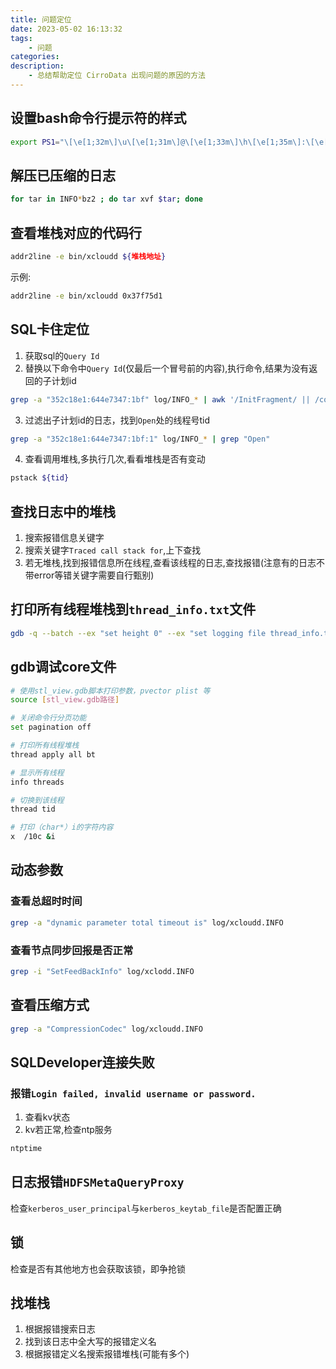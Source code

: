 ```yaml
---
title: 问题定位
date: 2023-05-02 16:13:32
tags:
    - 问题
categories:
description:
    - 总结帮助定位 CirroData 出现问题的原因的方法
---
```


## 设置bash命令行提示符的样式
``` bash
export PS1="\[\e[1;32m\]\u\[\e[1;31m\]@\[\e[1;33m\]\h\[\e[1;35m\]:\[\e[0;36m\]\w\[\e[1;35m\]\\$ \[\e[0m"
```

## 解压已压缩的日志
``` bash
for tar in INFO*bz2 ; do tar xvf $tar; done
```

## 查看堆栈对应的代码行

``` bash
addr2line -e bin/xcloudd ${堆栈地址}
```
示例:
``` bash
addr2line -e bin/xcloudd 0x37f75d1
```

## SQL卡住定位
1. 获取sql的`Query Id`
2. 替换以下命令中`Query Id`(仅最后一个冒号前的内容),执行命令,结果为没有返回的子计划id
``` bash
grep -a "352c18e1:644e7347:1bf" log/INFO_* | awk '/InitFragment/ || /coord.*FragmentReport/ {print $6}' | sed -r 's/.*@//g' | sort | uniq -u
```
3. 过滤出子计划id的日志，找到`Open`处的线程号tid
``` bash
grep -a "352c18e1:644e7347:1bf:1" log/INFO_* | grep "Open"
```
4. 查看调用堆栈,多执行几次,看看堆栈是否有变动
``` bash
pstack ${tid}
```

## 查找日志中的堆栈
1. 搜索报错信息关键字
2. 搜索关键字`Traced call stack for`,上下查找
3. 若无堆栈,找到报错信息所在线程,查看该线程的日志,查找报错(注意有的日志不带error等错关键字需要自行甄别)

## 打印所有线程堆栈到`thread_info.txt`文件
``` bash
gdb -q --batch --ex "set height 0" --ex "set logging file thread_info.txt" --ex "set logging on" --ex "thread apply all  bt" --ex "set logging off" bin/xcloudd core.xxx
```

## gdb调试core文件
``` bash
# 使用stl_view.gdb脚本打印参数，pvector plist 等
source [stl_view.gdb路径]

# 关闭命令行分页功能
set pagination off

# 打印所有线程堆栈
thread apply all bt

# 显示所有线程
info threads

# 切换到该线程
thread tid

# 打印（char*）i的字符内容
x  /10c &i
```

## 动态参数
### 查看总超时时间
``` bash
grep -a "dynamic parameter total timeout is" log/xcloudd.INFO
```

### 查看节点同步回报是否正常
``` bash
grep -i "SetFeedBackInfo" log/xclodd.INFO
```

## 查看压缩方式
``` bash
grep -a "CompressionCodec" log/xcloudd.INFO
```

## SQLDeveloper连接失败

### 报错`Login failed, invalid username or password.`
1. 查看kv状态
2. kv若正常,检查ntp服务
``` bash
ntptime
```

## 日志报错`HDFSMetaQueryProxy`
检查`kerberos_user_principal`与`kerberos_keytab_file`是否配置正确

## 锁
检查是否有其他地方也会获取该锁，即争抢锁

## 找堆栈
1. 根据报错搜索日志
2. 找到该日志中全大写的报错定义名
3. 根据报错定义名搜索报错堆栈(可能有多个)
